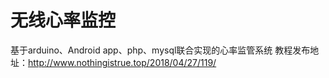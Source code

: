 # 无线心率监控
基于arduino、Android app、php、mysql联合实现的心率监管系统
教程发布地址：http://www.nothingistrue.top/2018/04/27/119/
